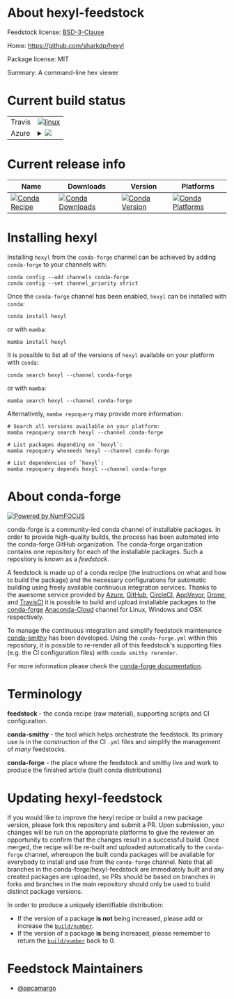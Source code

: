 About hexyl-feedstock
=====================

Feedstock license: [BSD-3-Clause](https://github.com/conda-forge/hexyl-feedstock/blob/main/LICENSE.txt)

Home: https://github.com/sharkdp/hexyl

Package license: MIT

Summary: A command-line hex viewer

Current build status
====================


<table><tr>
    <td>Travis</td>
    <td>
      <a href="https://app.travis-ci.com/conda-forge/hexyl-feedstock">
        <img alt="linux" src="https://img.shields.io/travis/com/conda-forge/hexyl-feedstock/main.svg?label=Linux">
      </a>
    </td>
  </tr>
    
  <tr>
    <td>Azure</td>
    <td>
      <details>
        <summary>
          <a href="https://dev.azure.com/conda-forge/feedstock-builds/_build/latest?definitionId=7549&branchName=main">
            <img src="https://dev.azure.com/conda-forge/feedstock-builds/_apis/build/status/hexyl-feedstock?branchName=main">
          </a>
        </summary>
        <table>
          <thead><tr><th>Variant</th><th>Status</th></tr></thead>
          <tbody><tr>
              <td>linux_64</td>
              <td>
                <a href="https://dev.azure.com/conda-forge/feedstock-builds/_build/latest?definitionId=7549&branchName=main">
                  <img src="https://dev.azure.com/conda-forge/feedstock-builds/_apis/build/status/hexyl-feedstock?branchName=main&jobName=linux&configuration=linux%20linux_64_" alt="variant">
                </a>
              </td>
            </tr><tr>
              <td>linux_aarch64</td>
              <td>
                <a href="https://dev.azure.com/conda-forge/feedstock-builds/_build/latest?definitionId=7549&branchName=main">
                  <img src="https://dev.azure.com/conda-forge/feedstock-builds/_apis/build/status/hexyl-feedstock?branchName=main&jobName=linux&configuration=linux%20linux_aarch64_" alt="variant">
                </a>
              </td>
            </tr><tr>
              <td>linux_ppc64le</td>
              <td>
                <a href="https://dev.azure.com/conda-forge/feedstock-builds/_build/latest?definitionId=7549&branchName=main">
                  <img src="https://dev.azure.com/conda-forge/feedstock-builds/_apis/build/status/hexyl-feedstock?branchName=main&jobName=linux&configuration=linux%20linux_ppc64le_" alt="variant">
                </a>
              </td>
            </tr><tr>
              <td>osx_64</td>
              <td>
                <a href="https://dev.azure.com/conda-forge/feedstock-builds/_build/latest?definitionId=7549&branchName=main">
                  <img src="https://dev.azure.com/conda-forge/feedstock-builds/_apis/build/status/hexyl-feedstock?branchName=main&jobName=osx&configuration=osx%20osx_64_" alt="variant">
                </a>
              </td>
            </tr><tr>
              <td>win_64</td>
              <td>
                <a href="https://dev.azure.com/conda-forge/feedstock-builds/_build/latest?definitionId=7549&branchName=main">
                  <img src="https://dev.azure.com/conda-forge/feedstock-builds/_apis/build/status/hexyl-feedstock?branchName=main&jobName=win&configuration=win%20win_64_" alt="variant">
                </a>
              </td>
            </tr>
          </tbody>
        </table>
      </details>
    </td>
  </tr>
</table>

Current release info
====================

| Name | Downloads | Version | Platforms |
| --- | --- | --- | --- |
| [![Conda Recipe](https://img.shields.io/badge/recipe-hexyl-green.svg)](https://anaconda.org/conda-forge/hexyl) | [![Conda Downloads](https://img.shields.io/conda/dn/conda-forge/hexyl.svg)](https://anaconda.org/conda-forge/hexyl) | [![Conda Version](https://img.shields.io/conda/vn/conda-forge/hexyl.svg)](https://anaconda.org/conda-forge/hexyl) | [![Conda Platforms](https://img.shields.io/conda/pn/conda-forge/hexyl.svg)](https://anaconda.org/conda-forge/hexyl) |

Installing hexyl
================

Installing `hexyl` from the `conda-forge` channel can be achieved by adding `conda-forge` to your channels with:

```
conda config --add channels conda-forge
conda config --set channel_priority strict
```

Once the `conda-forge` channel has been enabled, `hexyl` can be installed with `conda`:

```
conda install hexyl
```

or with `mamba`:

```
mamba install hexyl
```

It is possible to list all of the versions of `hexyl` available on your platform with `conda`:

```
conda search hexyl --channel conda-forge
```

or with `mamba`:

```
mamba search hexyl --channel conda-forge
```

Alternatively, `mamba repoquery` may provide more information:

```
# Search all versions available on your platform:
mamba repoquery search hexyl --channel conda-forge

# List packages depending on `hexyl`:
mamba repoquery whoneeds hexyl --channel conda-forge

# List dependencies of `hexyl`:
mamba repoquery depends hexyl --channel conda-forge
```


About conda-forge
=================

[![Powered by
NumFOCUS](https://img.shields.io/badge/powered%20by-NumFOCUS-orange.svg?style=flat&colorA=E1523D&colorB=007D8A)](https://numfocus.org)

conda-forge is a community-led conda channel of installable packages.
In order to provide high-quality builds, the process has been automated into the
conda-forge GitHub organization. The conda-forge organization contains one repository
for each of the installable packages. Such a repository is known as a *feedstock*.

A feedstock is made up of a conda recipe (the instructions on what and how to build
the package) and the necessary configurations for automatic building using freely
available continuous integration services. Thanks to the awesome service provided by
[Azure](https://azure.microsoft.com/en-us/services/devops/), [GitHub](https://github.com/),
[CircleCI](https://circleci.com/), [AppVeyor](https://www.appveyor.com/),
[Drone](https://cloud.drone.io/welcome), and [TravisCI](https://travis-ci.com/)
it is possible to build and upload installable packages to the
[conda-forge](https://anaconda.org/conda-forge) [Anaconda-Cloud](https://anaconda.org/)
channel for Linux, Windows and OSX respectively.

To manage the continuous integration and simplify feedstock maintenance
[conda-smithy](https://github.com/conda-forge/conda-smithy) has been developed.
Using the ``conda-forge.yml`` within this repository, it is possible to re-render all of
this feedstock's supporting files (e.g. the CI configuration files) with ``conda smithy rerender``.

For more information please check the [conda-forge documentation](https://conda-forge.org/docs/).

Terminology
===========

**feedstock** - the conda recipe (raw material), supporting scripts and CI configuration.

**conda-smithy** - the tool which helps orchestrate the feedstock.
                   Its primary use is in the construction of the CI ``.yml`` files
                   and simplify the management of *many* feedstocks.

**conda-forge** - the place where the feedstock and smithy live and work to
                  produce the finished article (built conda distributions)


Updating hexyl-feedstock
========================

If you would like to improve the hexyl recipe or build a new
package version, please fork this repository and submit a PR. Upon submission,
your changes will be run on the appropriate platforms to give the reviewer an
opportunity to confirm that the changes result in a successful build. Once
merged, the recipe will be re-built and uploaded automatically to the
`conda-forge` channel, whereupon the built conda packages will be available for
everybody to install and use from the `conda-forge` channel.
Note that all branches in the conda-forge/hexyl-feedstock are
immediately built and any created packages are uploaded, so PRs should be based
on branches in forks and branches in the main repository should only be used to
build distinct package versions.

In order to produce a uniquely identifiable distribution:
 * If the version of a package **is not** being increased, please add or increase
   the [``build/number``](https://docs.conda.io/projects/conda-build/en/latest/resources/define-metadata.html#build-number-and-string).
 * If the version of a package **is** being increased, please remember to return
   the [``build/number``](https://docs.conda.io/projects/conda-build/en/latest/resources/define-metadata.html#build-number-and-string)
   back to 0.

Feedstock Maintainers
=====================

* [@apcamargo](https://github.com/apcamargo/)

